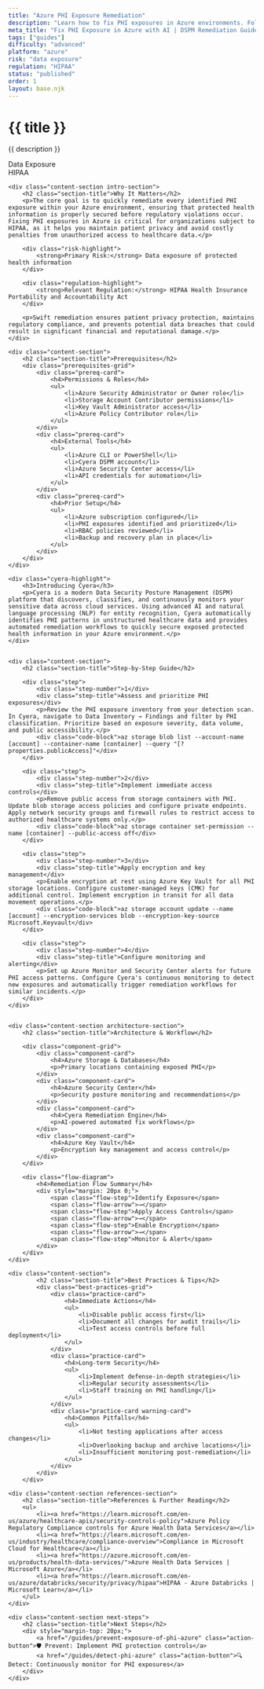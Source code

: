 ```yaml
---
title: "Azure PHI Exposure Remediation"
description: "Learn how to fix PHI exposures in Azure environments. Follow step-by-step guidance for HIPAA compliance and healthcare data security."
meta_title: "Fix PHI Exposure in Azure with AI | DSPM Remediation Guide"
tags: ["guides"]
difficulty: "advanced"
platform: "azure"
risk: "data exposure"
regulation: "HIPAA"
status: "published"
order: 1
layout: base.njk
---
```


<div class="container">
    <div class="header">
        <h1>{{ title }}</h1>
        <p>{{ description }}</p>
        <div class="badge">Data Exposure</div>
        <div class="badge regulation">HIPAA</div>
    </div>

    <div class="content-section intro-section">
        <h2 class="section-title">Why It Matters</h2>
        <p>The core goal is to quickly remediate every identified PHI exposure within your Azure environment, ensuring that protected health information is properly secured before regulatory violations occur. Fixing PHI exposures in Azure is critical for organizations subject to HIPAA, as it helps you maintain patient privacy and avoid costly penalties from unauthorized access to healthcare data.</p>
        
        <div class="risk-highlight">
            <strong>Primary Risk:</strong> Data exposure of protected health information
        </div>
        
        <div class="regulation-highlight">
            <strong>Relevant Regulation:</strong> HIPAA Health Insurance Portability and Accountability Act
        </div>
        
        <p>Swift remediation ensures patient privacy protection, maintains regulatory compliance, and prevents potential data breaches that could result in significant financial and reputational damage.</p>
    </div>

    <div class="content-section">
        <h2 class="section-title">Prerequisites</h2>
        <div class="prerequisites-grid">
            <div class="prereq-card">
                <h4>Permissions & Roles</h4>
                <ul>
                    <li>Azure Security Administrator or Owner role</li>
                    <li>Storage Account Contributor permissions</li>
                    <li>Key Vault Administrator access</li>
                    <li>Azure Policy Contributor role</li>
                </ul>
            </div>
            <div class="prereq-card">
                <h4>External Tools</h4>
                <ul>
                    <li>Azure CLI or PowerShell</li>
                    <li>Cyera DSPM account</li>
                    <li>Azure Security Center access</li>
                    <li>API credentials for automation</li>
                </ul>
            </div>
            <div class="prereq-card">
                <h4>Prior Setup</h4>
                <ul>
                    <li>Azure subscription configured</li>
                    <li>PHI exposures identified and prioritized</li>
                    <li>RBAC policies reviewed</li>
                    <li>Backup and recovery plan in place</li>
                </ul>
            </div>
        </div>
    </div>
	
    <div class="cyera-highlight">
        <h3>Introducing Cyera</h3>
        <p>Cyera is a modern Data Security Posture Management (DSPM) platform that discovers, classifies, and continuously monitors your sensitive data across cloud services. Using advanced AI and natural language processing (NLP) for entity recognition, Cyera automatically identifies PHI patterns in unstructured healthcare data and provides automated remediation workflows to quickly secure exposed protected health information in your Azure environment.</p>
    </div>
	

    <div class="content-section">
        <h2 class="section-title">Step-by-Step Guide</h2>
        
        <div class="step">
            <div class="step-number">1</div>
            <div class="step-title">Assess and prioritize PHI exposures</div>
            <p>Review the PHI exposure inventory from your detection scan. In Cyera, navigate to Data Inventory → Findings and filter by PHI classification. Prioritize based on exposure severity, data volume, and public accessibility.</p>
            <div class="code-block">az storage blob list --account-name [account] --container-name [container] --query "[?properties.publicAccess]"</div>
        </div>

        <div class="step">
            <div class="step-number">2</div>
            <div class="step-title">Implement immediate access controls</div>
            <p>Remove public access from storage containers with PHI. Update blob storage access policies and configure private endpoints. Apply network security groups and firewall rules to restrict access to authorized healthcare systems only.</p>
            <div class="code-block">az storage container set-permission --name [container] --public-access off</div>
        </div>

        <div class="step">
            <div class="step-number">3</div>
            <div class="step-title">Apply encryption and key management</div>
            <p>Enable encryption at rest using Azure Key Vault for all PHI storage locations. Configure customer-managed keys (CMK) for additional control. Implement encryption in transit for all data movement operations.</p>
            <div class="code-block">az storage account update --name [account] --encryption-services blob --encryption-key-source Microsoft.Keyvault</div>
        </div>

        <div class="step">
            <div class="step-number">4</div>
            <div class="step-title">Configure monitoring and alerting</div>
            <p>Set up Azure Monitor and Security Center alerts for future PHI access patterns. Configure Cyera's continuous monitoring to detect new exposures and automatically trigger remediation workflows for similar incidents.</p>
        </div>
    </div>


    <div class="content-section architecture-section">
        <h2 class="section-title">Architecture & Workflow</h2>
        
        <div class="component-grid">
            <div class="component-card">
                <h4>Azure Storage & Databases</h4>
                <p>Primary locations containing exposed PHI</p>
            </div>
            <div class="component-card">
                <h4>Azure Security Center</h4>
                <p>Security posture monitoring and recommendations</p>
            </div>
            <div class="component-card">
                <h4>Cyera Remediation Engine</h4>
                <p>AI-powered automated fix workflows</p>
            </div>
            <div class="component-card">
                <h4>Azure Key Vault</h4>
                <p>Encryption key management and access control</p>
            </div>
        </div>

        <div class="flow-diagram">
            <h4>Remediation Flow Summary</h4>
            <div style="margin: 20px 0;">
                <span class="flow-step">Identify Exposure</span>
                <span class="flow-arrow">→</span>
                <span class="flow-step">Apply Access Controls</span>
                <span class="flow-arrow">→</span>
                <span class="flow-step">Enable Encryption</span>
                <span class="flow-arrow">→</span>
                <span class="flow-step">Monitor & Alert</span>
            </div>
        </div>
    </div>

	<div class="content-section">
	        <h2 class="section-title">Best Practices & Tips</h2>
	        <div class="best-practices-grid">
	            <div class="practice-card">
	                <h4>Immediate Actions</h4>
	                <ul>
	                    <li>Disable public access first</li>
	                    <li>Document all changes for audit trails</li>
	                    <li>Test access controls before full deployment</li>
	                </ul>
	            </div>
	            <div class="practice-card">
	                <h4>Long-term Security</h4>
	                <ul>
	                    <li>Implement defense-in-depth strategies</li>
	                    <li>Regular security assessments</li>
	                    <li>Staff training on PHI handling</li>
	                </ul>
	            </div>
	            <div class="practice-card warning-card">
	                <h4>Common Pitfalls</h4>
	                <ul>
	                    <li>Not testing applications after access changes</li>
	                    <li>Overlooking backup and archive locations</li>
	                    <li>Insufficient monitoring post-remediation</li>
	                </ul>
	            </div>
	        </div>
	    </div>

    <div class="content-section references-section">
        <h2 class="section-title">References & Further Reading</h2>
        <ul>
            <li><a href="https://learn.microsoft.com/en-us/azure/healthcare-apis/security-controls-policy">Azure Policy Regulatory Compliance controls for Azure Health Data Services</a></li>
            <li><a href="https://learn.microsoft.com/en-us/industry/healthcare/compliance-overview">Compliance in Microsoft Cloud for Healthcare</a></li>
            <li><a href="https://azure.microsoft.com/en-us/products/health-data-services/">Azure Health Data Services | Microsoft Azure</a></li>
            <li><a href="https://learn.microsoft.com/en-us/azure/databricks/security/privacy/hipaa">HIPAA - Azure Databricks | Microsoft Learn</a></li>
        </ul>
    </div>

    <div class="content-section next-steps">
        <h2 class="section-title">Next Steps</h2>
        <div style="margin-top: 20px;">
            <a href="/guides/prevent-exposure-of-phi-azure" class="action-button">🛡️ Prevent: Implement PHI protection controls</a>
            <a href="/guides/detect-phi-azure" class="action-button">🔍 Detect: Continuously monitor for PHI exposures</a>
        </div>
    </div>
</div>